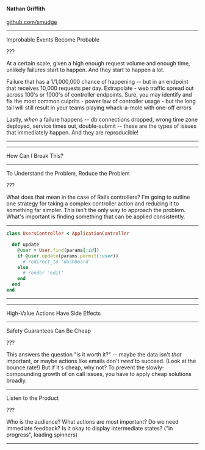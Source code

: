 
#### Nathan Griffith
[github.com/smudge](https://github.com/smudge)

---

Improbable Events Become Probable

??? 

At a certain scale, given a high enough request volume and enough time, unlikely failures start to happen.
And they start to happen a lot.

Failure that has a 1/1,000,000 chance of happening -- but in an endpoint that receives 10,000 requests per day.
Extrapolate - web traffic spread out across 100's or 1000's of controller endpoints.
Sure, you may identify and fix the most common culprits - power law of controller usage -
but the long tail will still result in your teams playing whack-a-mole with one-off errors

Lastly, _when_ a failure happens -- db connections dropped, wrong time zone deployed, service times out, double-submit --
these are the types of issues that immediately happen. And they are reproducible!

---



---

How Can I Break This?

---

To Understand the Problem,
Reduce the Problem

???

What does that mean in the case of Rails controllers?
I'm going to outline one strategy for taking a complex controller action and reducing it to something far simpler.
This isn't the only way to approach the problem.
What's important is finding something that can be applied consistently.

---

```ruby
class UsersController < ApplicationController

  def update
    @user = User.find(params[:id])
    if @user.update(params.permit(:user))
      # redirect_to 'dashboard'
    else
      # render 'edit'
    end
  end
end
```

---


---

High-Value Actions Have Side Effects

---

Safety Guarantees Can Be Cheap

???

This answers the question "is it worth it?" -- maybe the data isn't *that* important,
or maybe actions like emails don't *need* to succeed. (Look at the bounce rate!)
But if it's cheap, why not? To prevent the slowly-compounding growth of on call issues,
you have to apply cheap solutions broadly.

---

Listen to the Product

???

Who is the audience?
What actions are most important?
Do we need immediate feedback?
Is it okay to display intermediate states? ("in progress", loading spinners)

---
